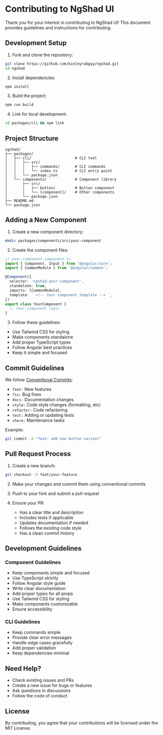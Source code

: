 # Contributing to NgShad UI

Thank you for your interest in contributing to NgShad UI! This document provides guidelines and instructions for contributing.

## Development Setup

1. Fork and clone the repository:

```bash
git clone https://github.com/kinleyrabgay/ngshad.git
cd ngshad
```

2. Install dependencies:

```bash
npm install
```

3. Build the project:

```bash
npm run build
```

4. Link for local development:

```bash
cd packages/cli && npm link
```

## Project Structure

```
ngshad/
├── packages/
│   ├── cli/                    # CLI tool
│   │   ├── src/
│   │   │   ├── commands/       # CLI commands
│   │   │   └── index.ts        # CLI entry point
│   │   └── package.json
│   └── components/             # Component library
│       ├── src/
│       │   ├── button/         # Button component
│       │   └── [component]/    # Other components
│       └── package.json
├── README.md
└── package.json
```

## Adding a New Component

1. Create a new component directory:

```bash
mkdir packages/components/src/your-component
```

2. Create the component files:

```typescript
// your-component.component.ts
import { Component, Input } from '@angular/core';
import { CommonModule } from '@angular/common';

@Component({
  selector: 'ngshad-your-component',
  standalone: true,
  imports: [CommonModule],
  template: ` <!-- Your component template --> `,
})
export class YourComponent {
  // Your component logic
}
```

3. Follow these guidelines:

- Use Tailwind CSS for styling
- Make components standalone
- Add proper TypeScript types
- Follow Angular best practices
- Keep it simple and focused

## Commit Guidelines

We follow [Conventional Commits](https://www.conventionalcommits.org/):

- `feat:` New features
- `fix:` Bug fixes
- `docs:` Documentation changes
- `style:` Code style changes (formatting, etc)
- `refactor:` Code refactoring
- `test:` Adding or updating tests
- `chore:` Maintenance tasks

Example:

```bash
git commit -m "feat: add new button variant"
```

## Pull Request Process

1. Create a new branch:

```bash
git checkout -b feat/your-feature
```

2. Make your changes and commit them using conventional commits

3. Push to your fork and submit a pull request

4. Ensure your PR:
   - Has a clear title and description
   - Includes tests if applicable
   - Updates documentation if needed
   - Follows the existing code style
   - Has a clean commit history

## Development Guidelines

### Component Guidelines

- Keep components simple and focused
- Use TypeScript strictly
- Follow Angular style guide
- Write clear documentation
- Add proper types for all props
- Use Tailwind CSS for styling
- Make components customizable
- Ensure accessibility

### CLI Guidelines

- Keep commands simple
- Provide clear error messages
- Handle edge cases gracefully
- Add proper validation
- Keep dependencies minimal

## Need Help?

- Check existing issues and PRs
- Create a new issue for bugs or features
- Ask questions in discussions
- Follow the code of conduct

## License

By contributing, you agree that your contributions will be licensed under the MIT License.
